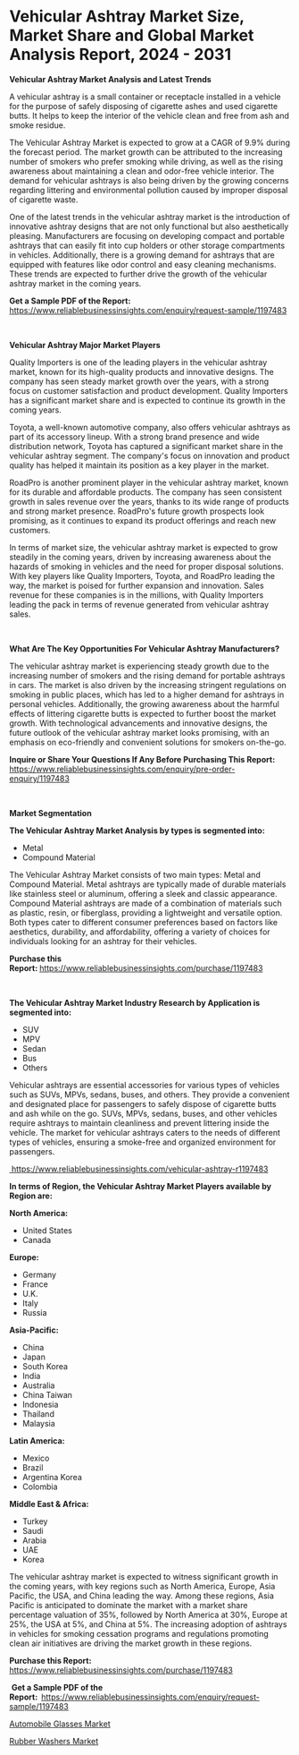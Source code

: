 <p><h1>Vehicular Ashtray Market Size, Market Share and Global Market Analysis Report, 2024 - 2031</h1></p><p><strong>Vehicular Ashtray Market Analysis and Latest Trends</strong></p>
<p><p>A vehicular ashtray is a small container or receptacle installed in a vehicle for the purpose of safely disposing of cigarette ashes and used cigarette butts. It helps to keep the interior of the vehicle clean and free from ash and smoke residue.</p><p>The Vehicular Ashtray Market is expected to grow at a CAGR of 9.9% during the forecast period. The market growth can be attributed to the increasing number of smokers who prefer smoking while driving, as well as the rising awareness about maintaining a clean and odor-free vehicle interior. The demand for vehicular ashtrays is also being driven by the growing concerns regarding littering and environmental pollution caused by improper disposal of cigarette waste.</p><p>One of the latest trends in the vehicular ashtray market is the introduction of innovative ashtray designs that are not only functional but also aesthetically pleasing. Manufacturers are focusing on developing compact and portable ashtrays that can easily fit into cup holders or other storage compartments in vehicles. Additionally, there is a growing demand for ashtrays that are equipped with features like odor control and easy cleaning mechanisms. These trends are expected to further drive the growth of the vehicular ashtray market in the coming years.</p></p>
<p><strong>Get a Sample PDF of the Report:&nbsp;</strong> <a href="https://www.reliablebusinessinsights.com/enquiry/request-sample/1197483">https://www.reliablebusinessinsights.com/enquiry/request-sample/1197483</a></p>
<p>&nbsp;</p>
<p><strong>Vehicular Ashtray Major Market Players</strong></p>
<p><p>Quality Importers is one of the leading players in the vehicular ashtray market, known for its high-quality products and innovative designs. The company has seen steady market growth over the years, with a strong focus on customer satisfaction and product development. Quality Importers has a significant market share and is expected to continue its growth in the coming years.</p><p>Toyota, a well-known automotive company, also offers vehicular ashtrays as part of its accessory lineup. With a strong brand presence and wide distribution network, Toyota has captured a significant market share in the vehicular ashtray segment. The company's focus on innovation and product quality has helped it maintain its position as a key player in the market.</p><p>RoadPro is another prominent player in the vehicular ashtray market, known for its durable and affordable products. The company has seen consistent growth in sales revenue over the years, thanks to its wide range of products and strong market presence. RoadPro's future growth prospects look promising, as it continues to expand its product offerings and reach new customers.</p><p>In terms of market size, the vehicular ashtray market is expected to grow steadily in the coming years, driven by increasing awareness about the hazards of smoking in vehicles and the need for proper disposal solutions. With key players like Quality Importers, Toyota, and RoadPro leading the way, the market is poised for further expansion and innovation. Sales revenue for these companies is in the millions, with Quality Importers leading the pack in terms of revenue generated from vehicular ashtray sales.</p></p>
<p>&nbsp;</p>
<p><strong>What Are The Key Opportunities For Vehicular Ashtray Manufacturers?</strong></p>
<p><p>The vehicular ashtray market is experiencing steady growth due to the increasing number of smokers and the rising demand for portable ashtrays in cars. The market is also driven by the increasing stringent regulations on smoking in public places, which has led to a higher demand for ashtrays in personal vehicles. Additionally, the growing awareness about the harmful effects of littering cigarette butts is expected to further boost the market growth. With technological advancements and innovative designs, the future outlook of the vehicular ashtray market looks promising, with an emphasis on eco-friendly and convenient solutions for smokers on-the-go.</p></p>
<p><strong>Inquire or Share Your Questions If Any Before Purchasing This Report:</strong> <a href="https://www.reliablebusinessinsights.com/enquiry/pre-order-enquiry/1197483">https://www.reliablebusinessinsights.com/enquiry/pre-order-enquiry/1197483</a></p>
<p>&nbsp;</p>
<p><strong>Market Segmentation</strong></p>
<p><strong>The Vehicular Ashtray Market Analysis by types is segmented into:</strong></p>
<p><ul><li>Metal</li><li>Compound Material</li></ul></p>
<p><p>The Vehicular Ashtray Market consists of two main types: Metal and Compound Material. Metal ashtrays are typically made of durable materials like stainless steel or aluminum, offering a sleek and classic appearance. Compound Material ashtrays are made of a combination of materials such as plastic, resin, or fiberglass, providing a lightweight and versatile option. Both types cater to different consumer preferences based on factors like aesthetics, durability, and affordability, offering a variety of choices for individuals looking for an ashtray for their vehicles.</p></p>
<p><strong>Purchase this Report:&nbsp;</strong><a href="https://www.reliablebusinessinsights.com/purchase/1197483">https://www.reliablebusinessinsights.com/purchase/1197483</a></p>
<p>&nbsp;</p>
<p><strong>The Vehicular Ashtray Market Industry Research by Application is segmented into:</strong></p>
<p><ul><li>SUV</li><li>MPV</li><li>Sedan</li><li>Bus</li><li>Others</li></ul></p>
<p><p>Vehicular ashtrays are essential accessories for various types of vehicles such as SUVs, MPVs, sedans, buses, and others. They provide a convenient and designated place for passengers to safely dispose of cigarette butts and ash while on the go. SUVs, MPVs, sedans, buses, and other vehicles require ashtrays to maintain cleanliness and prevent littering inside the vehicle. The market for vehicular ashtrays caters to the needs of different types of vehicles, ensuring a smoke-free and organized environment for passengers.</p></p>
<p><a href="https://www.reliablebusinessinsights.com/vehicular-ashtray-r1197483">&nbsp;https://www.reliablebusinessinsights.com/vehicular-ashtray-r1197483</a></p>
<p><strong>In terms of Region, the Vehicular Ashtray Market Players available by Region are:</strong></p>
<p>
    <p> <strong> North America: </strong>
        <ul>
            <li>United States</li>
            <li>Canada</li>
        </ul>
        </p> 
    <p> <strong> Europe: </strong>
        <ul>
            <li>Germany</li>
            <li>France</li>
            <li>U.K.</li>
            <li>Italy</li>
            <li>Russia</li>
        </ul>
        </p> 
    <p> <strong> Asia-Pacific: </strong>
        <ul>
            <li>China</li>
            <li>Japan</li>
            <li>South Korea</li>
            <li>India</li>
            <li>Australia</li>
            <li>China Taiwan</li>
            <li>Indonesia</li>
            <li>Thailand</li>
            <li>Malaysia</li>
        </ul>
        </p> 
    <p> <strong> Latin America: </strong>
        <ul>
            <li>Mexico</li>
            <li>Brazil</li>
            <li>Argentina Korea</li>
            <li>Colombia</li>
        </ul>
        </p> 
    <p> <strong> Middle East & Africa: </strong>
        <ul>
            <li>Turkey</li>
            <li>Saudi</li>
            <li>Arabia</li>
            <li>UAE</li>
            <li>Korea</li>
        </ul>
    </p>
    </p>
<p><p>The vehicular ashtray market is expected to witness significant growth in the coming years, with key regions such as North America, Europe, Asia Pacific, the USA, and China leading the way. Among these regions, Asia Pacific is anticipated to dominate the market with a market share percentage valuation of 35%, followed by North America at 30%, Europe at 25%, the USA at 5%, and China at 5%. The increasing adoption of ashtrays in vehicles for smoking cessation programs and regulations promoting clean air initiatives are driving the market growth in these regions.</p></p>
<p><strong>Purchase this Report: </strong><a href="https://www.reliablebusinessinsights.com/purchase/1197483">https://www.reliablebusinessinsights.com/purchase/1197483</a></p>
<p>&nbsp;<strong>Get a Sample PDF of the Report:&nbsp;&nbsp;</strong><a href="https://www.reliablebusinessinsights.com/enquiry/request-sample/1197483">https://www.reliablebusinessinsights.com/enquiry/request-sample/1197483</a></p>
<p><strong></strong></p>
<p><p><a href="https://view.publitas.com/reportprime-1/automobile-glasses-market-overview-global-market-trends-and-future-prospects-from-2024-to-2031/">Automobile Glasses Market</a></p><p><a href="https://github.com/alexxisgm/Market-Research-Report-List-1/blob/main/rubber-washers-market.md">Rubber Washers Market</a></p></p>